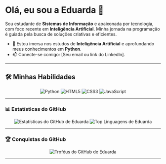 <p align="center">
  </p>

# Olá, eu sou a Eduarda 👋

Sou estudante de **Sistemas de Informação** e apaixonada por tecnologia, com foco recente em **Inteligência Artificial**.
Minha jornada na programação é guiada pela busca de soluções criativas e eficientes.

- 🌱 Estou imersa nos estudos de **Inteligência Artificial** e aprofundando meus conhecimentos em **Python**.
- 📫 Conecte-se comigo: [Seu email ou link do LinkedIn].

---

## 🛠️ Minhas Habilidades

<p align="center">
  <img src="https://img.shields.io/badge/Python-3776AB?style=for-the-badge&logo=python&logoColor=white" alt="Python"/>
  <img src="https://img.shields.io/badge/HTML5-E34F26?style=for-the-badge&logo=html5&logoColor=white" alt="HTML5"/>
  <img src="https://img.shields.io/badge/CSS3-1572B6?style=for-the-badge&logo=css3&logoColor=white" alt="CSS3"/>
  <img src="https://img.shields.io/badge/JavaScript-F7DF1E?style=for-the-badge&logo=javascript&logoColor=black" alt="JavaScript"/>
  </p>

---

### 📊 Estatísticas do GitHub

<p align="center">
  <img src="https://github-readme-stats.vercel.app/api?username=edoduarda&show_icons=true&theme=dracula&include_all_commits=true&count_private=true" alt="Estatísticas do GitHub de Eduarda"/>
  <img src="https://github-readme-stats.vercel.app/api/top-langs/?username=edoduarda&layout=compact&theme=dracula" alt="Top Linguagens de Eduarda"/>
</p>

---

### 🏆 Conquistas do GitHub

<p align="center">
  <img src="https://github-profile-trophy.vercel.app/?username=edoduarda&theme=dracula&column=7" alt="Troféus do GitHub de Eduarda"/>
</p>

---
